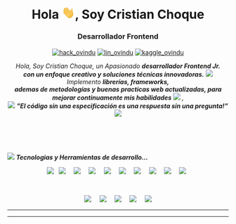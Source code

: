 <h1 align="center">Hola <img src="https://raw.githubusercontent.com/ABSphreak/ABSphreak/master/gifs/Hi.gif" width="30px">, Soy Cristian Choque </h1>
<h3 align="center">Desarrollador Frontend </h3>
<p align="center">
<a href="#" target="blank"><img align="center" src="https://api.iconify.design/skill-icons:github-light.svg" alt="hack_ovindu" height="30" width="40" /></a>
<a href="https://www.linkedin.com/in/cristian-choque/" target="blank"><img align="center" src="https://api.iconify.design/skill-icons:linkedin.svg" alt="lin_ovindu" height="30" width="40" /></a>  
<a href="https://www.linkedin.com/in/cristian-choque/" target="blank"><img align="center" src="https://api.iconify.design/twemoji:check-box-with-check.svg" alt="kaggle_ovindu" height="30" width="40" /></a>
</p>
</p>

<p align="center">
  <em>
    Hola, Soy Cristian Choque, un Apasionado <b>desarrollador Frontend Jr. </b> 
    <br>
    <b>con un enfoque creativo y soluciones técnicas innovadoras.</b> <img src="https://github.com/TheDudeThatCode/TheDudeThatCode/blob/master/Assets/Developer.gif" width="30px"> Implemento 
    <b>librerías, frameworks, <br> ademas de metodologías y buenas practicas web actualizadas, para mejorar continuamente mis habilidades</b>&nbsp;<img src="https://github.com/TheDudeThatCode/TheDudeThatCode/blob/master/Assets/Designer.gif" width="36px">&nbsp,
  </em> 
  <br>
  <img src="https://media.giphy.com/media/gH3LO09IOiZIqePwv9/giphy.gif" width="50" /> <b><i align="center">"El código sin una especificación es una respuesta sin una pregunta!”</i></b> <img src="https://media.giphy.com/media/qjqUcgIyRjsl2/giphy.gif" width="50" />
</p>

<br>
<br>
<br>

<img src="https://media.giphy.com/media/iY8CRBdQXODJSCERIr/giphy.gif" width="30px">&nbsp;***Tecnologias y Herramientas de desarrollo...***
<p align="center">  
  <code><img height="50" src="https://api.iconify.design/devicon:html5.svg"></code>
  <code> <img height="50" src="https://api.iconify.design/devicon:css3.svg"> </code>
  <code> <img height="50" src="https://api.iconify.design/vscode-icons:file-type-js-official.svg"> </code>
  <code> <img height="50" src="https://api.iconify.design/devicon:typescript.svg"> </code>
  <code> <img height="50" src="https://api.iconify.design/devicon:react-wordmark.svg"> </code>
  <code> <img height="50" src="https://api.iconify.design/skill-icons:nextjs-light.svg"> </code>
  <code> <img height="50" src="https://devtop.io/wp-content/uploads/2022/10/react-native-1.png"> </code>
  <code> <img height="50" src="https://api.iconify.design/logos:nodejs.svg"> </code>
  <code> <img height="50" src="https://api.iconify.design/logos:svelte-icon.svg"> </code>
  <code> <img height="50" src="https://api.iconify.design/logos:postgresql.svg"> </code>
  <!-- <code> <img height="50" src="https://api.iconify.design/logos:supabase-icon.svg"> </code> -->
  </p>
  
  <br/>
  <p align="center">
  <code> <img height="50" src="https://api.iconify.design/logos:git-icon.svg"> </code>
  <code> <img height="50" src="https://cdn.worldvectorlogo.com/logos/github-icon-2.svg"> </code>
  <code> <img height="50" src="https://api.iconify.design/vscode-icons:file-type-vscode.svg"> </code>
  <code> <img height="50" src="https://api.iconify.design/logos:docker-icon.svg"> </code>
  <code> <img height="50" src="https://api.iconify.design/logos:insomnia.svg"> </code>
    </p>
  <hr>

<hr>


<!--
**cecc9/cecc9** is a ✨ _special_ ✨ repository because its `README.md` (this file) appears on your GitHub profile.

Here are some ideas to get you started:

- 🔭 I’m currently working on ...
- 🌱 I’m currently learning ...
- 👯 I’m looking to collaborate on ...
- 🤔 I’m looking for help with ...
- 💬 Ask me about ...
- 📫 How to reach me: ...
- 😄 Pronouns: ...
- ⚡ Fun fact: ...
-->
